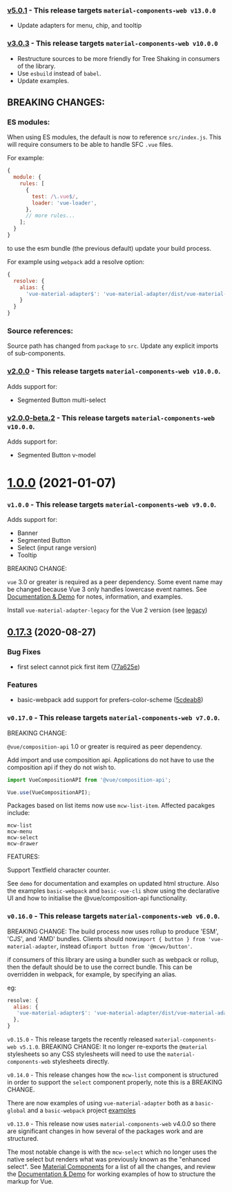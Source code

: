 ### [v5.0.1](#) - This release targets `material-components-web v13.0.0`

- Update adapters for menu, chip, and tooltip

### [v3.0.3](#) - This release targets `material-components-web v10.0.0`

- Restructure sources to be more friendly for Tree Shaking in consumers of the library.
- Use `esbuild` instead of `babel`.
- Update examples.

## BREAKING CHANGES:

### ES modules:

When using ES modules, the default is now to reference `src/index.js`. This will require consumers to be able to handle SFC `.vue` files.

For example:

```javascript
{
  module: {
    rules: [
      {
        test: /\.vue$/,
        loader: 'vue-loader',
      },
      // more rules...
    ];
  }
}
```

to use the esm bundle (the previous default) update your build process.

For example using `webpack` add a resolve option:

```javascript
{
  resolve: {
    alias: {
      'vue-material-adapter$': 'vue-material-adapter/dist/vue-material-adapter.esm.js'
    }
  }
}
```

### Source references:

Source path has changed from `package` to `src`. Update any explicit imports of sub-components.

### [v2.0.0](#) - This release targets `material-components-web v10.0.0`.

Adds support for:

- Segmented Button multi-select

### [v2.0.0-beta.2](#) - This release targets `material-components-web v10.0.0`.

Adds support for:

- Segmented Button v-model

# [1.0.0](https://github.com/pgbross/vue-material-adapter/compare/v0.17.3...v1.0.0) (2021-01-07)

### `v1.0.0` - This release targets `material-components-web v9.0.0`.

Adds support for:

- Banner
- Segmented Button
- Select (input range version)
- Tooltip

BREAKING CHANGE:

`vue` 3.0 or greater is required as a peer dependency. Some event name may be changed because Vue 3 only handles lowercase event names. See [Documentation & Demo](https://pgbross.github.io/vue-material-adapter) for notes, information, and examples.

Install `vue-material-adapter-legacy` for the Vue 2 version (see [legacy](https://github.com/pgbross/vue-material-adapter/tree/legacy))

## [0.17.3](https://github.com/pgbross/vue-material-adapter/compare/v0.17.2...v0.17.3) (2020-08-27)

### Bug Fixes

- first select cannot pick first item ([77a625e](https://github.com/pgbross/vue-material-adapter/commit/77a625eb006b3eb270a9a83950c83ee4d993b924))

### Features

- basic-webpack add support for prefers-color-scheme ([5cdeab8](https://github.com/pgbross/vue-material-adapter/commit/5cdeab8cfaf8f183019e1cdf7fce6ae723c227d7))

### `v0.17.0` - This release targets `material-components-web v7.0.0`.

BREAKING CHANGE:

`@vue/composition-api` 1.0 or greater is required as peer dependency.

Add import and use composition api. Applications do not have to use the composition api if they do not wish to.

```js
import VueCompositionAPI from '@vue/composition-api';

Vue.use(VueCompositionAPI);
```

Packages based on list items now use `mcw-list-item`. Affected pacakges include:

```
mcw-list
mcw-menu
mcw-select
mcw-drawer
```

FEATURES:

Support Textfield character counter.

See `demo` for documentation and examples on updated html structure. Also the examples `basic-webpack` and `basic-vue-cli` show using the declarative UI and how to initialise the @vue/composition-api functionality.

### `v0.16.0` - This release targets `material-components-web v6.0.0`.

BREAKING CHANGE: The build process now uses rollup to produce 'ESM', 'CJS', and 'AMD' bundles. Clients should now`import { button } from 'vue-material-adapter`, instead of`import button from '@mcwv/button'`.

if consumers of this library are using a bundler such as webpack or rollup, then the default should be to use the correct bundle. This can be overridden in webpack, for example, by specifying an alias.

eg:

```javascript
resolve: {
  alias: {
   'vue-material-adapter$': 'vue-material-adapter/dist/vue-material-adapter.esm.js'),
  },
}
```

`v0.15.0` - This release targets the recently released `material-components-web v5.1.0`. BREAKING CHANGE: It no longer re-exports the `@material` stylesheets so any CSS stylesheets will need to use the `material-components-web` stylesheets directly.

`v0.14.0` - This release changes how the `mcw-list` component is structured in order to support the `select` component properly, note this is a BREAKING CHANGE.

There are now examples of using `vue-material-adapter` both as a `basic-global` and a `basic-webpack` project [examples](https://github.com/pgbross/vue-material-adapter/tree/master/examples)

`v0.13.0` - This release now uses `material-components-web` v4.0.0 so there are significant changes in how several of the packages work and are structured.

The most notable change is with the `mcw-select` which no longer uses the native select but renders what was previously known as the "enhanced select". See [Material Components](https://material.io/components/web/) for a list of all the changes, and review the [Documentation & Demo](https://pgbross.github.io/vue-material-adapter) for working examples of how to structure the markup for Vue.

